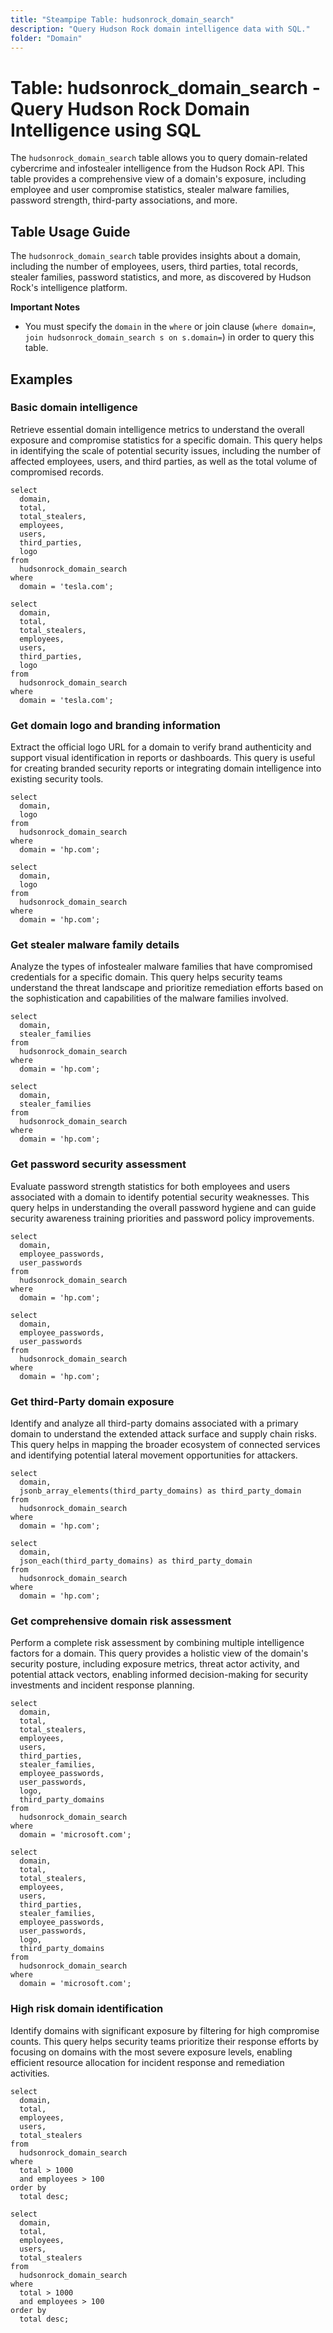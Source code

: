 ```yaml
---
title: "Steampipe Table: hudsonrock_domain_search"
description: "Query Hudson Rock domain intelligence data with SQL."
folder: "Domain"
---
```


# Table: hudsonrock_domain_search - Query Hudson Rock Domain Intelligence using SQL

The `hudsonrock_domain_search` table allows you to query domain-related cybercrime and infostealer intelligence from the Hudson Rock API. This table provides a comprehensive view of a domain's exposure, including employee and user compromise statistics, stealer malware families, password strength, third-party associations, and more.

## Table Usage Guide

The `hudsonrock_domain_search` table provides insights about a domain, including the number of employees, users, third parties, total records, stealer families, password statistics, and more, as discovered by Hudson Rock's intelligence platform.

**Important Notes**

- You must specify the `domain` in the `where` or join clause (`where domain=`, `join hudsonrock_domain_search s on s.domain=`) in order to query this table.

## Examples

### Basic domain intelligence
Retrieve essential domain intelligence metrics to understand the overall exposure and compromise statistics for a specific domain. This query helps in identifying the scale of potential security issues, including the number of affected employees, users, and third parties, as well as the total volume of compromised records.

```sql+postgres
select
  domain,
  total,
  total_stealers,
  employees,
  users,
  third_parties,
  logo
from
  hudsonrock_domain_search
where
  domain = 'tesla.com';
```

```sql+sqlite
select
  domain,
  total,
  total_stealers,
  employees,
  users,
  third_parties,
  logo
from
  hudsonrock_domain_search
where
  domain = 'tesla.com';
```

### Get domain logo and branding information
Extract the official logo URL for a domain to verify brand authenticity and support visual identification in reports or dashboards. This query is useful for creating branded security reports or integrating domain intelligence into existing security tools.

```sql+postgres
select
  domain,
  logo
from
  hudsonrock_domain_search
where
  domain = 'hp.com';
```

```sql+sqlite
select
  domain,
  logo
from
  hudsonrock_domain_search
where
  domain = 'hp.com';
```

### Get stealer malware family details
Analyze the types of infostealer malware families that have compromised credentials for a specific domain. This query helps security teams understand the threat landscape and prioritize remediation efforts based on the sophistication and capabilities of the malware families involved.

```sql+postgres
select
  domain,
  stealer_families
from
  hudsonrock_domain_search
where
  domain = 'hp.com';
```

```sql+sqlite
select
  domain,
  stealer_families
from
  hudsonrock_domain_search
where
  domain = 'hp.com';
```

### Get password security assessment
Evaluate password strength statistics for both employees and users associated with a domain to identify potential security weaknesses. This query helps in understanding the overall password hygiene and can guide security awareness training priorities and password policy improvements.

```sql+postgres
select
  domain,
  employee_passwords,
  user_passwords
from
  hudsonrock_domain_search
where
  domain = 'hp.com';
```

```sql+sqlite
select
  domain,
  employee_passwords,
  user_passwords
from
  hudsonrock_domain_search
where
  domain = 'hp.com';
```

### Get third-Party domain exposure
Identify and analyze all third-party domains associated with a primary domain to understand the extended attack surface and supply chain risks. This query helps in mapping the broader ecosystem of connected services and identifying potential lateral movement opportunities for attackers.

```sql+postgres
select
  domain,
  jsonb_array_elements(third_party_domains) as third_party_domain
from
  hudsonrock_domain_search
where
  domain = 'hp.com';
```

```sql+sqlite
select
  domain,
  json_each(third_party_domains) as third_party_domain
from
  hudsonrock_domain_search
where
  domain = 'hp.com';
```

### Get comprehensive domain risk assessment
Perform a complete risk assessment by combining multiple intelligence factors for a domain. This query provides a holistic view of the domain's security posture, including exposure metrics, threat actor activity, and potential attack vectors, enabling informed decision-making for security investments and incident response planning.

```sql+postgres
select
  domain,
  total,
  total_stealers,
  employees,
  users,
  third_parties,
  stealer_families,
  employee_passwords,
  user_passwords,
  logo,
  third_party_domains
from
  hudsonrock_domain_search
where
  domain = 'microsoft.com';
```

```sql+sqlite
select
  domain,
  total,
  total_stealers,
  employees,
  users,
  third_parties,
  stealer_families,
  employee_passwords,
  user_passwords,
  logo,
  third_party_domains
from
  hudsonrock_domain_search
where
  domain = 'microsoft.com';
```

### High risk domain identification
Identify domains with significant exposure by filtering for high compromise counts. This query helps security teams prioritize their response efforts by focusing on domains with the most severe exposure levels, enabling efficient resource allocation for incident response and remediation activities.

```sql+postgres
select
  domain,
  total,
  employees,
  users,
  total_stealers
from
  hudsonrock_domain_search
where
  total > 1000
  and employees > 100
order by
  total desc;
```

```sql+sqlite
select
  domain,
  total,
  employees,
  users,
  total_stealers
from
  hudsonrock_domain_search
where
  total > 1000
  and employees > 100
order by
  total desc;
```
